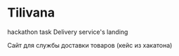 # Tilivana
hackathon task
Delivery service's landing 

Сайт для службы доставки товаров (кейс из хакатона)
